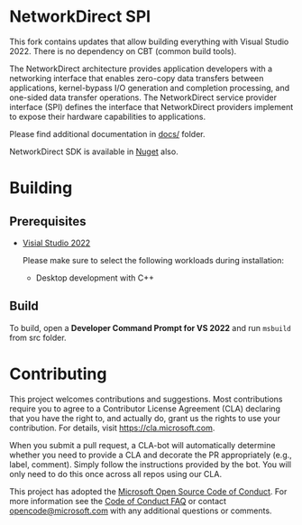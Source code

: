 # NetworkDirect SPI

This fork contains updates that allow building everything with Visual Studio 2022. There is no dependency on CBT (common build tools).

The NetworkDirect architecture provides application developers with a networking interface that enables zero-copy data transfers between applications, kernel-bypass I/O generation and completion processing, and one-sided data transfer operations. The NetworkDirect service provider interface (SPI) defines the interface that NetworkDirect providers implement to expose their hardware capabilities to applications.

Please find additional documentation in [docs/](./docs) folder.

NetworkDirect SDK is available in [Nuget](https://www.nuget.org/packages/networkdirect) also.

# Building

## Prerequisites

 - [Visial Studio 2022](https://visualstudio.microsoft.com/vs/)

   Please make sure to select the following workloads during installation:
    - Desktop development with C++ 

 ## Build
 To build, open a __Developer Command Prompt for VS 2022__ and  run ``msbuild`` from src folder.

# Contributing

This project welcomes contributions and suggestions.  Most contributions require you to agree to a
Contributor License Agreement (CLA) declaring that you have the right to, and actually do, grant us
the rights to use your contribution. For details, visit https://cla.microsoft.com.

When you submit a pull request, a CLA-bot will automatically determine whether you need to provide
a CLA and decorate the PR appropriately (e.g., label, comment). Simply follow the instructions
provided by the bot. You will only need to do this once across all repos using our CLA.

This project has adopted the [Microsoft Open Source Code of Conduct](https://opensource.microsoft.com/codeofconduct/).
For more information see the [Code of Conduct FAQ](https://opensource.microsoft.com/codeofconduct/faq/) or
contact [opencode@microsoft.com](mailto:opencode@microsoft.com) with any additional questions or comments.
